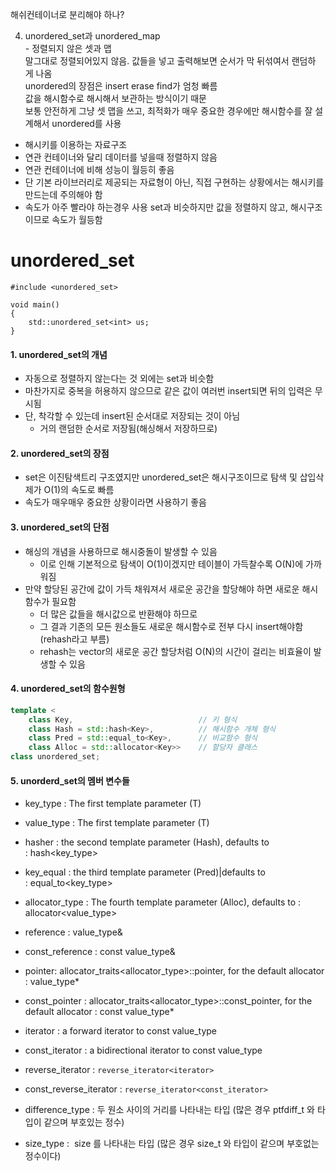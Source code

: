 해쉬컨테이너로 분리해야 하나?

4) unordered_set과 unordered_map  
- 정렬되지 않은 셋과 맵  
말그대로 정렬되어있지 않음. 값들을 넣고 출력해보면 순서가 막 뒤섞여서 랜덤하게 나옴  
unordered의 장점은 insert erase find가 엄청 빠름  
값을 해시함수로 해시해서 보관하는 방식이기 때문  
보통 안전하게 그냥 셋 맵을 쓰고, 최적화가 매우 중요한 경우에만 해시함수를 잘 설계해서 unordered를 사용  
- 해시키를 이용하는 자료구조
- 연관 컨테이너와 달리 데이터를 넣을때 정렬하지 않음
- 연관 컨테이너에 비해 성능이 월등히 좋음
- 단 기본 라이브러리로 제공되는 자료형이 아닌, 직접 구현하는 상황에서는 해시키를 만드는데 주의해야 함
- 속도가 아주 빨라야 하는경우 사용
set과 비슷하지만 값을 정렬하지 않고, 해시구조이므로 속도가 월등함


# unordered_set

```
#include <unordered_set>

void main()
{
    std::unordered_set<int> us;
}
```

#### 1. unordered_set의 개념
- 자동으로 정렬하지 않는다는 것 외에는 set과 비슷함
- 마찬가지로 중복을 허용하지 않으므로 같은 값이 여러번 insert되면 뒤의 입력은 무시됨
- 단, 착각할 수 있는데 insert된 순서대로 저장되는 것이 아님
	- 거의 랜덤한 순서로 저장됨(해싱해서 저장하므로)


#### 2. unordered_set의 장점
- set은 이진탐색트리 구조였지만 unordered_set은 해시구조이므로 탐색 및 삽입삭제가 O(1)의 속도로 빠름
- 속도가 매우매우 중요한 상황이라면 사용하기 좋음

#### 3. unordered_set의 단점
- 해싱의 개념을 사용하므로 해시중돌이 발생할 수 있음
	- 이로 인해 기본적으로 탐색이 O(1)이겠지만 테이블이 가득찰수록 O(N)에 가까워짐
- 만약 할당된 공간에 값이 가득 채워져서 새로운 공간을 할당해야 하면 새로운 해시함수가 필요함
	- 더 많은 값들을 해시값으로 반환해야 하므로
	- 그 결과 기존의 모든 원소들도 새로운 해시함수로 전부 다시 insert해야함(rehash라고 부름)
	- rehash는 vector의 새로운 공간 할당처럼 O(N)의 시간이 걸리는 비효율이 발생할 수 있음

#### 4. unordered_set의 함수원형
```c++
template < 
	class Key,                            // 키 형식
	class Hash = std::hash<Key>,          // 해시함수 개체 형식
	class Pred = std::equal_to<Key>,      // 비교함수 형식
	class Alloc = std::allocator<Key>>    // 할당자 클래스
class unordered_set;
```

#### 5. unorderd_set의 멤버 변수들
- key_type : The first template parameter (T)	
- value_type : The first template parameter (T)	

- hasher : the second template parameter (Hash), defaults to : hash<key_type>
- key_equal : the third template parameter (Pred)|defaults to : equal_to<key_type>
- allocator_type : The fourth template parameter (Alloc), defaults to : allocator<value_type>

- reference : value_type&	
- const_reference : const value_type&	

- pointer: 	allocator_traits<allocator_type>::pointer, for the default allocator : value_type*
- const_pointer : allocator_traits<allocator_type>::const_pointer, 
			     for the default allocator : const value_type*

- iterator : a forward iterator to const value_type
- const_iterator : a bidirectional iterator to const value_type
- reverse_iterator : 	`reverse_iterator<iterator>`
- const_reverse_iterator : `reverse_iterator<const_iterator>`

- difference_type : 두 원소 사이의 거리를 나타내는 타입 (많은 경우 ptfdiff_t 와 타입이 같으며 부호있는 정수)
- size_type :  size 를 나타내는 타입 (많은 경우 size_t 와 타입이 같으며 부호없는 정수이다)